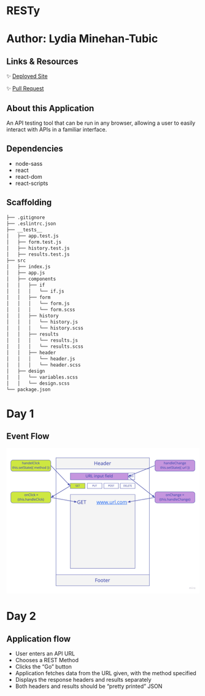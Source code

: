 # RESTy
# Author: Lydia Minehan-Tubic

## Links & Resources

✨ [Deployed Site](https://flamboyant-kepler-b6da40.netlify.app/)

✨ [Pull Request](https://github.com/LydiaMT/resty/pull/3)

## About this Application 

An API testing tool that can be run in any browser, allowing a user to easily interact with APIs in a familiar interface.

## Dependencies

- node-sass
- react
- react-dom
- react-scripts

## Scaffolding

```git 
├── .gitignore
├── .eslintrc.json
├── __tests__
│   ├── app.test.js
│   ├── form.test.js
│   ├── history.test.js
│   ├── results.test.js
├── src
│   ├── index.js
│   ├── app.js
│   ├── components
│   │   ├── if
│   │   │   └── if.js
│   │   ├── form
│   │   │   └── form.js
│   │   │   └── form.scss
│   │   ├── history
│   │   │   └── history.js
│   │   │   └── history.scss
│   │   ├── results
│   │   │   └── results.js
│   │   │   └── results.scss
│   │   ├── header
│   │   │   └── header.js
│   │   │   └── header.scss
│   ├── design
│   │   └── variables.scss
│   │   └── design.scss
└── package.json
```
# Day 1

## Event Flow

![Event Flow Diagram](img/RESTy1.jpg)

# Day 2

## Application flow
- User enters an API URL
- Chooses a REST Method
- Clicks the “Go” button
- Application fetches data from the URL given, with the method specified
- Displays the response headers and results separately
- Both headers and results should be “pretty printed” JSON